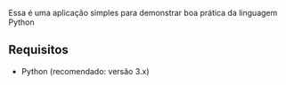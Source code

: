 Essa é uma aplicação simples para demonstrar boa prática da linguagem Python

## Requisitos

- Python (recomendado: versão 3.x)
